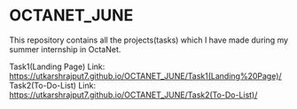 # OCTANET_JUNE
This repository contains all the projects(tasks) which I have made during my summer internship in OctaNet.


Task1(Landing Page) Link: https://utkarshrajput7.github.io/OCTANET_JUNE/Task1(Landing%20Page)/
Task2(To-Do-List) Link: https://utkarshrajput7.github.io/OCTANET_JUNE/Task2(To-Do-List)/
